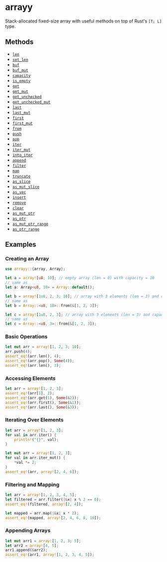 # arrayy

Stack-allocated fixed-size array with useful methods on top of Rust's `[T; L]` type.

## Methods

- [`len`](https://docs.rs/arrayy/latest/arrayy/struct.Array.html#method.len)
- [`set_len`](https://docs.rs/arrayy/latest/arrayy/struct.Array.html#method.set_len)
- [`buf`](https://docs.rs/arrayy/latest/arrayy/struct.Array.html#method.buf)
- [`buf_mut`](https://docs.rs/arrayy/latest/arrayy/struct.Array.html#method.buf_mut)
- [`capacity`](https://docs.rs/arrayy/latest/arrayy/struct.Array.html#method.capacity)
- [`is_empty`](https://docs.rs/arrayy/latest/arrayy/struct.Array.html#method.is_empty)
- [`get`](https://docs.rs/arrayy/latest/arrayy/struct.Array.html#method.get)
- [`get_mut`](https://docs.rs/arrayy/latest/arrayy/struct.Array.html#method.get_mut)
- [`get_unchecked`](https://docs.rs/arrayy/latest/arrayy/struct.Array.html#method.get_unchecked)
- [`get_unchecked_mut`](https://docs.rs/arrayy/latest/arrayy/struct.Array.html#method.get_unchecked_mut)
- [`last`](https://docs.rs/arrayy/latest/arrayy/struct.Array.html#method.last)
- [`last_mut`](https://docs.rs/arrayy/latest/arrayy/struct.Array.html#method.last_mut)
- [`first`](https://docs.rs/arrayy/latest/arrayy/struct.Array.html#method.first)
- [`first_mut`](https://docs.rs/arrayy/latest/arrayy/struct.Array.html#method.first_mut)
- [`from`](https://docs.rs/arrayy/latest/arrayy/struct.Array.html#method.from)
- [`push`](https://docs.rs/arrayy/latest/arrayy/struct.Array.html#method.push)
- [`pop`](https://docs.rs/arrayy/latest/arrayy/struct.Array.html#method.pop)
- [`iter`](https://docs.rs/arrayy/latest/arrayy/struct.Array.html#method.iter)
- [`iter_mut`](https://docs.rs/arrayy/latest/arrayy/struct.Array.html#method.iter_mut)
- [`into_iter`](https://docs.rs/arrayy/latest/arrayy/struct.Array.html#method.into_iter)
- [`append`](https://docs.rs/arrayy/latest/arrayy/struct.Array.html#method.append)
- [`filter`](https://docs.rs/arrayy/latest/arrayy/struct.Array.html#method.filter)
- [`map`](https://docs.rs/arrayy/latest/arrayy/struct.Array.html#method.map)
- [`truncate`](https://docs.rs/arrayy/latest/arrayy/struct.Array.html#method.truncate)
- [`as_slice`](https://docs.rs/arrayy/latest/arrayy/struct.Array.html#method.as_slice)
- [`as_mut_slice`](https://docs.rs/arrayy/latest/arrayy/struct.Array.html#method.as_mut_slice)
- [`as_vec`](https://docs.rs/arrayy/latest/arrayy/struct.Array.html#method.as_vec)
- [`insert`](https://docs.rs/arrayy/latest/arrayy/struct.Array.html#method.insert)
- [`remove`](https://docs.rs/arrayy/latest/arrayy/struct.Array.html#method.remove)
- [`clear`](https://docs.rs/arrayy/latest/arrayy/struct.Array.html#method.clear)
- [`as_mut_ptr`](https://docs.rs/arrayy/latest/arrayy/struct.Array.html#method.as_mut_ptr)
- [`as_ptr`](https://docs.rs/arrayy/latest/arrayy/struct.Array.html#method.as_ptr)
- [`as_mut_ptr_range`](https://docs.rs/arrayy/latest/arrayy/struct.Array.html#method.as_mut_ptr_range)
- [`as_ptr_range`](https://docs.rs/arrayy/latest/arrayy/struct.Array.html#method.as_ptr_range)

## Examples

### Creating an Array

```rust
use arrayy::{array, Array};

let a = array![u8; 10]; // empty array (len = 0) with capacity = 10
// same as
let a: Array<u8, 10> = Array::default();

let b = array![1u8, 2, 3; 10]; // array with 3 elements (len = 3) and capacity = 10
// same as
let b = Array::<u8, 10>::from(&[1, 2, 3]);

let c = array![1u8, 2, 3]; // array with 3 elements (len = 3) and capacity = 3
// same as
let c = Array::<u8, 3>::from(&[1, 2, 3]);
```

### Basic Operations

```rust
let mut arr = array![1, 2, 3; 10];
arr.push(4);
assert_eq!(arr.len(), 4);
assert_eq!(arr.pop(), Some(4));
assert_eq!(arr.len(), 3);
```

### Accessing Elements

```rust
let arr = array![1, 2, 3];
assert_eq!(arr[1], 2);
assert_eq!(arr.get(1), Some(&2));
assert_eq!(arr.first(), Some(&1));
assert_eq!(arr.last(), Some(&3));
```

### Iterating Over Elements

```rust
let arr = array![1, 2, 3];
for val in arr.iter() {
    println!("{}", val);
}

let mut arr = array![1, 2, 3];
for val in arr.iter_mut() {
    *val *= 2;
}
assert_eq!(arr, array![2, 4, 6]);
```

### Filtering and Mapping

```rust
let arr = array![1, 2, 3, 4, 5];
let filtered = arr.filter(|&x| x % 2 == 0);
assert_eq!(filtered, array![2, 4]);

let mapped = arr.map(|&x| x * 2);
assert_eq!(mapped, array![2, 4, 6, 8, 10]);
```

### Appending Arrays

```rust
let mut arr1 = array![1, 2, 3; 5];
let arr2 = array![4, 5];
arr1.append(&arr2);
assert_eq!(arr1, array![1, 2, 3, 4, 5]);
```

